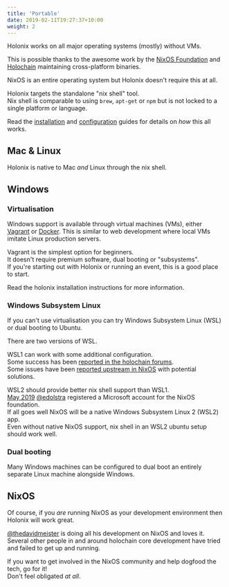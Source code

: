 ```yaml
---
title: 'Portable'
date: 2019-02-11T19:27:37+10:00
weight: 2
---
```


Holonix works on all major operating systems (mostly) without VMs.

This is possible thanks to the awesome work by the [NixOS Foundation](https://nixos.org/nixos/foundation.html) and [Holochain](https://holochain.org) maintaining cross-platform binaries.

NixOS is an entire operating system but Holonix doesn't require this at all.

Holonix targets the standalone "nix shell" tool.  
Nix shell is comparable to using `brew`, `apt-get` or `npm` but is not locked to a single platform or language.

Read the [installation](/install) and [configuration](/config) guides for details on _how_ this all works.

## Mac & Linux

Holonix is native to Mac _and_ Linux through the nix shell.  

## Windows

### Virtualisation

Windows support is available through virtual machines (VMs), either [Vagrant](https://www.vagrantup.com/) or [Docker](https://www.docker.com/). This is similar to web development where local VMs imitate Linux production servers.

Vagrant is the simplest option for beginners.  
It doesn't require premium software, dual booting or "subsystems".  
If you're starting out with Holonix or running an event, this is a good place to start.

Read the holonix installation instructions for more information.

### Windows Subsystem Linux

If you can't use virtualisation you can try Windows Subsystem Linux (WSL) or dual booting to Ubuntu.

There are two versions of WSL.  

WSL1 can work with some additional configuration.  
Some success has been [reported in the holochain forums](https://forum.holochain.org/t/im-spinning-up-some-docs-for-holonix-feedback-welcome/451/3?u=thedavidmeister).  
Some issues have been [reported upstream in NixOS](https://github.com/NixOS/nix/issues/1203) with potential solutions.

WSL2 should provide better nix shell support than WSL1.  
[May 2019](https://github.com/NixOS/nixpkgs/issues/30391#issuecomment-491350711) [@edolstra](https://github.com/edolstra) registered a Microsoft account for the NixOS foundation.  
If all goes well NixOS will be a native Windows Subsystem Linux 2 (WSL2) app.  
Even without native NixOS support, nix shell in an WSL2 ubuntu setup should work well.

### Dual booting

Many Windows machines can be configured to dual boot an entirely separate Linux machine alongside Windows.

## NixOS

Of course, if you _are_ running NixOS as your development environment then Holonix will work great.

[@thedavidmeister](https://github.com/thedavidmeister) is doing all his development on NixOS and loves it.  
Several other people in and around holochain core development have tried and failed to get up and running.  

If you want to get involved in the NixOS community and help dogfood the tech, go for it!  
Don't feel obligated _at all_.
